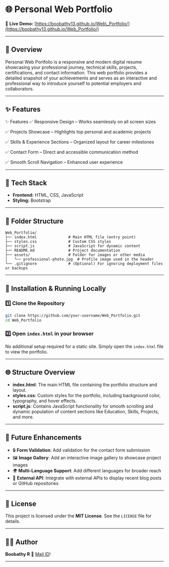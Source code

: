 # 🌐 Personal Web Portfolio

🚀 **Live Demo:** [https://boobathy13.github.io/Web\_Portfolio/](https://boobathy13.github.io/Web_Portfolio/)

---

## 📌 Overview

Personal Web Portfolio is a responsive and modern digital resume showcasing your professional journey, technical skills, projects, certifications, and contact information. This web portfolio provides a detailed snapshot of your achievements and serves as an interactive and professional way to introduce yourself to potential employers and collaborators.

---

## ✨ Features
✨ Features
✅ Responsive Design – Works seamlessly on all screen sizes

✅ Projects Showcase – Highlights top personal and academic projects

✅ Skills & Experience Sections – Organized layout for career milestones

✅ Contact Form – Direct and accessible communication method

✅ Smooth Scroll Navigation – Enhanced user experience

---

## 🧰 Tech Stack

* **Frontend:** HTML, CSS, JavaScript
* **Styling:** Bootstrap

---

## 📁 Folder Structure

```
Web_Portfolio/
├── index.html              # Main HTML file (entry point)
├── styles.css              # Custom CSS styles
├── script.js               # JavaScript for dynamic content
├── README.md               # Project documentation
├── assets/                 # Folder for images or other media
│   └── professional-photo.jpg  # Profile image used in the header
└── .gitignore              # (Optional) For ignoring deployment files or backups
```




---

## 🔧 Installation & Running Locally

### 1️⃣ Clone the Repository

```bash
git clone https://github.com/your-username/Web_Portfolio.git
cd Web_Portfolio
```

### 2️⃣ Open `index.html` in your browser

No additional setup required for a static site. Simply open the `index.html` file to view the portfolio.

---

## 🌐 Structure Overview

* **index.html**: The main HTML file containing the portfolio structure and layout.
* **styles.css**: Custom styles for the portfolio, including background color, typography, and hover effects.
* **script.js**: Contains JavaScript functionality for smooth scrolling and dynamic population of content sections like Education, Skills, Projects, and more.

---

## 🚀 Future Enhancements

* 🔒 **Form Validation**: Add validation for the contact form submission
* 🖼️ **Image Gallery**: Add an interactive image gallery to showcase project images
* 🌍 **Multi-Language Support**: Add different languages for broader reach
* 🔗 **External API**: Integrate with external APIs to display recent blog posts or GitHub repositories

---

## 📝 License

This project is licensed under the **MIT License**. See the `LICENSE` file for details.

---

## 👨‍💻 Author

**Boobathy R**
📧 [Mail ID](mailto:hungrylearner2002@gmail.com)!

---
